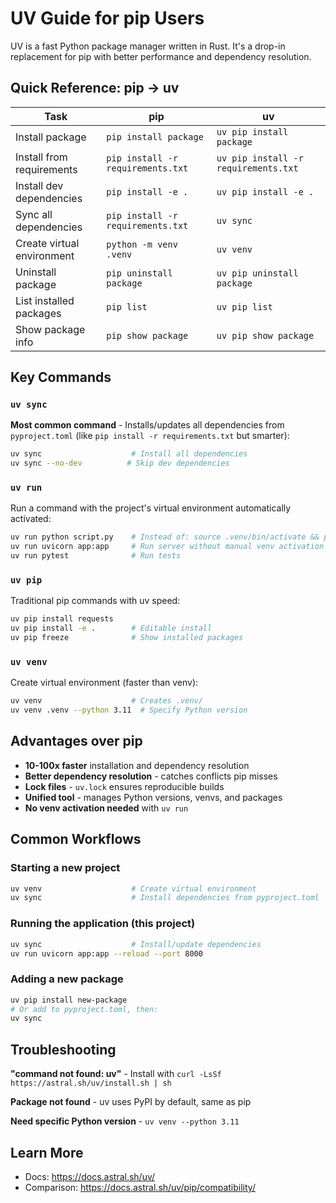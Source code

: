 # UV Guide for pip Users

UV is a fast Python package manager written in Rust. It's a drop-in replacement for pip with better performance and dependency resolution.

## Quick Reference: pip → uv

| Task | pip | uv |
|------|-----|-----|
| Install package | `pip install package` | `uv pip install package` |
| Install from requirements | `pip install -r requirements.txt` | `uv pip install -r requirements.txt` |
| Install dev dependencies | `pip install -e .` | `uv pip install -e .` |
| Sync all dependencies | `pip install -r requirements.txt` | `uv sync` |
| Create virtual environment | `python -m venv .venv` | `uv venv` |
| Uninstall package | `pip uninstall package` | `uv pip uninstall package` |
| List installed packages | `pip list` | `uv pip list` |
| Show package info | `pip show package` | `uv pip show package` |

## Key Commands

### `uv sync`
**Most common command** - Installs/updates all dependencies from `pyproject.toml` (like `pip install -r requirements.txt` but smarter):
```bash
uv sync                    # Install all dependencies
uv sync --no-dev          # Skip dev dependencies
```

### `uv run`
Run a command with the project's virtual environment automatically activated:
```bash
uv run python script.py    # Instead of: source .venv/bin/activate && python script.py
uv run uvicorn app:app     # Run server without manual venv activation
uv run pytest              # Run tests
```

### `uv pip`
Traditional pip commands with uv speed:
```bash
uv pip install requests
uv pip install -e .        # Editable install
uv pip freeze              # Show installed packages
```

### `uv venv`
Create virtual environment (faster than venv):
```bash
uv venv                    # Creates .venv/
uv venv .venv --python 3.11  # Specify Python version
```

## Advantages over pip

- **10-100x faster** installation and dependency resolution
- **Better dependency resolution** - catches conflicts pip misses
- **Lock files** - `uv.lock` ensures reproducible builds
- **Unified tool** - manages Python versions, venvs, and packages
- **No venv activation needed** with `uv run`

## Common Workflows

### Starting a new project
```bash
uv venv                    # Create virtual environment
uv sync                    # Install dependencies from pyproject.toml
```

### Running the application (this project)
```bash
uv sync                    # Install/update dependencies
uv run uvicorn app:app --reload --port 8000
```

### Adding a new package
```bash
uv pip install new-package
# Or add to pyproject.toml, then:
uv sync
```

## Troubleshooting

**"command not found: uv"** - Install with `curl -LsSf https://astral.sh/uv/install.sh | sh`

**Package not found** - uv uses PyPI by default, same as pip

**Need specific Python version** - `uv venv --python 3.11`

## Learn More

- Docs: https://docs.astral.sh/uv/
- Comparison: https://docs.astral.sh/uv/pip/compatibility/
